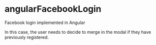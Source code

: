 # angularFacebookLogin
Facebook login implemented in Angular

In this case, the user needs to decide to merge in the modal if they have previously registered.
